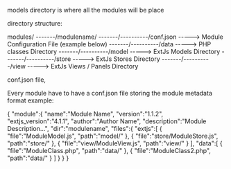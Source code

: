 models directory is where all the modules will be place

directory structure:

modules/
-------/modulename/
-------/----------/conf.json    -----> Module Configuration File (example below)
-------/----------/data         -----> PHP classes Directory
-------/----------/model        -----> ExtJs Models Directory
-------/----------/store        -----> ExtJs Stores Directory
-------/----------/view         -----> ExtJs Views / Panels Directory


conf.json file,

Every module have to have a conf.json file storing the module metadata
format example:

{
	"module":{
		"name":"Module Name",
		"version":"1.1.2",
		"extjs_version":"4.1.1",
		"author":"Author Name",
		"description":"Module Description...",
		"dir":"modulename",
		"files":{
			"extjs":[
				{
					"file":"ModuleModel.js",
					"path":"model/"
				},
				{
					"file":"store/ModuleStore.js",
					"path":"store/"
				},
				{
					"file":"view/ModuleView.js",
					"path":"view/"
				}
			],
			"data":[
				{
					"file":"ModuleClass.php",
					"path":"data/"
				},
				{
					"file":"ModuleClass2.php",
					"path":"data/"
				}
			]
		}
	}
}
